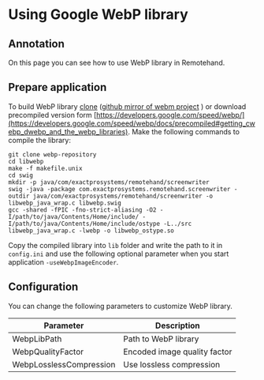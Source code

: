 Using Google WebP library
=========================

## Annotation

On this page you can see how to use WebP library in Remotehand. 

## Prepare application
To build WebP library [clone](https://chromium.googlesource.com/webm/libwebp) ([github mirror of webm project](https://github.com/webmproject/libwebp) ) or download precompiled version form [https://developers.google.com/speed/webp/](https://developers.google.com/speed/webp/docs/precompiled#getting_cwebp_dwebp_and_the_webp_libraries).
Make the following commands to compile the library:
```
git clone webp-repository
cd libwebp
make -f makefile.unix
cd swig
mkdir -p java/com/exactprosystems/remotehand/screenwriter
swig -java -package com.exactprosystems.remotehand.screenwriter -outdir java/com/exactprosystems/remotehand/screenwriter -o libwebp_java_wrap.c libwebp.swig
gcc -shared -fPIC -fno-strict-aliasing -O2 -I/path/to/java/Contents/Home/include/ -I/path/to/java/Contents/Home/include/ostype -L../src  libwebp_java_wrap.c -lwebp -o libwebp_ostype.so
```
Copy the compiled library into `lib` folder and write the path to it in `config.ini` and use the following optional parameter  when you start application `-useWebpImageEncoder`.

## Configuration

You can change the following parameters to customize WebP library.

| Parameter  | Description |
| ------------- | ------------- |
| WebpLibPath  | Path to WebP library  |
| WebpQualityFactor  | Encoded image quality factor  |
| WebpLosslessCompression  | Use lossless compression  |